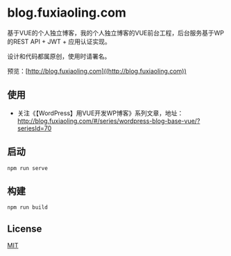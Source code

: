# blog.fuxiaoling.com
基于VUE的个人独立博客，我的个人独立博客的VUE前台工程，后台服务基于WP的REST API + JWT + 应用认证实现。

设计和代码都属原创，使用时请署名。

预览：[http://blog.fuxiaoling.com]((http://blog.fuxiaoling.com))

## 使用
- 关注《【WordPress】用VUE开发WP博客》系列文章，地址：http://blog.fuxiaoling.com/#/series/wordpress-blog-base-vue/?seriesId=70

## 启动
```
npm run serve
```

## 构建
```
npm run build
```

## License

[MIT](LICENSE)